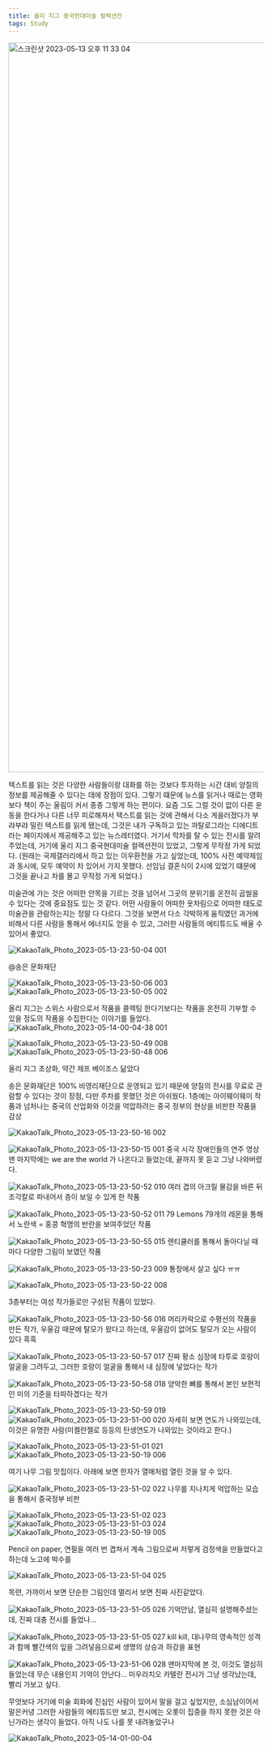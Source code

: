 ```yaml
---
title: 올리 지그 중국현대미술 컬렉션전
tags: Study
---
```

<img width="1440" alt="스크린샷 2023-05-13 오후 11 33 04" src="https://github.com/hoonjanglee/hoonjanglee.github.io/assets/50545088/3ac57278-1219-43b4-9adf-81db60903a58">

텍스트를 읽는 것은 다양한 사람들이랑 대화를 하는 것보다 투자하는 시간 대비 양질의 정보를 제공해줄 수 있다는 데에 장점이 있다. 그렇기 떄문에 뉴스를 읽거나 때로는 영화보다 책이 주는 울림이 커서 종종 그렇게 하는 편이다. 요즘 그도 그럴 것이 없이 다른 운동을 한다거나 다른 너무 피로해져서 텍스트를 읽는 것에 관해서 다소 게을러졌다가 부랴부랴 밀린 텍스트를 읽게 됐는데, 그것은 내가 구독하고 있는 까탈로그라는 디에디트라는 페이지에서 제공해주고 있는 뉴스레터였다. 거기서 막차를 탈 수 있는 전시를 알려주었는데, 거기에 울리 지그 중국현대미술 컬렉션전이 있었고, 그렇게 무작정 가게 되었다. (원래는 국제갤러리에서 하고 있는 이우환전을 가고 싶었는데, 100% 사전 예약제임과 동시에, 모두 예약이 차 있어서 가지 못했다. 선임님 결혼식이 2시에 있었기 떄문에 그것을 끝나고 차를 몰고 무작정 가게 되었다.)

미술관에 가는 것은 어떠한 안목을 기르는 것을 넘어서 그곳의 분위기를 온전히 곱씰을 수 있다는 것에 중요점도 있는 것 같다. 어떤 사람들이 어떠한 옷차림으로 어떠한 태도로 미술관을 관람하는지는 정말 다 다르다. 그것을 보면서 다소 각박하게 움직였던 과거에 비해서 다른 사람을 통해서 에너지도 얻을 수 있고, 그러한 사람들의 에티튜드도 배울 수 있어서 좋았다.


![KakaoTalk_Photo_2023-05-13-23-50-04 001](https://github.com/hoonjanglee/hoonjanglee.github.io/assets/50545088/dc8a3ac5-ff44-458c-89c1-e55ddeaae54f)

@송은 문화재단

![KakaoTalk_Photo_2023-05-13-23-50-06 003](https://github.com/hoonjanglee/hoonjanglee.github.io/assets/50545088/0674f87c-243e-4bf0-ba10-f50e5e0f5c8a)
![KakaoTalk_Photo_2023-05-13-23-50-05 002](https://github.com/hoonjanglee/hoonjanglee.github.io/assets/50545088/c2ef9a9d-7a93-4c00-b1df-91c483e506b6)

올리 지그는 스위스 사람으로서 작품을 콜렉팅 한다기보다는 작품을 온전히 기부할 수 있을 정도의 작품을 수집한다는 이야기를 들었다.
![KakaoTalk_Photo_2023-05-14-00-04-38 001](https://github.com/hoonjanglee/hoonjanglee.github.io/assets/50545088/b573bf80-7f4b-41a7-b64b-1b4f0687c1ea)

![KakaoTalk_Photo_2023-05-13-23-50-49 008](https://github.com/hoonjanglee/hoonjanglee.github.io/assets/50545088/7f496ad0-84a7-4317-9679-4e29793a9cc2)
![KakaoTalk_Photo_2023-05-13-23-50-48 006](https://github.com/hoonjanglee/hoonjanglee.github.io/assets/50545088/7947cd09-b931-414f-930d-5ed038840b52)


올리 지그 초상화, 약간 제프 베이조스 닮았다

송은 문화재단은 100% 비영리재단으로 운영되고 있기 때문에 양질의 전시를 무료로 관람할 수 있다는 것이 장점, 다만 주차를 못했던 것은 아쉬웠다. 1층에는 아이웨이웨이 작품과 넘처나는 중국의 산업화와 이것을 억압하려는 중국 정부의 현상을 비판한 작품을 감상


![KakaoTalk_Photo_2023-05-13-23-50-16 002](https://github.com/hoonjanglee/hoonjanglee.github.io/assets/50545088/13f5a005-58cc-4ab7-8ed1-6453d943b547)

![KakaoTalk_Photo_2023-05-13-23-50-15 001](https://github.com/hoonjanglee/hoonjanglee.github.io/assets/50545088/45dd0576-58ce-46e5-99d8-3006725b2351)
중국 시각 장애인들의 연주 영상 맨 마지막에는 we are the world 가 나온다고 들었는데, 끝까지 못 듣고 그냥 나와버렸다.

![KakaoTalk_Photo_2023-05-13-23-50-52 010](https://github.com/hoonjanglee/hoonjanglee.github.io/assets/50545088/7f439727-7540-424e-ad2c-6f490b65d948)
여러 겹의 아크릴 물감을 바른 뒤 조각칼로 파내어서 층이 보일 수 있게 한 작품

![KakaoTalk_Photo_2023-05-13-23-50-52 011](https://github.com/hoonjanglee/hoonjanglee.github.io/assets/50545088/8e9a13f8-0454-4b36-8aad-feb946d2c8b3)
79 Lemons
79개의 레몬을 통해서 노란색 = 홍콩 혁명의 반란을 보여주었던 작품

![KakaoTalk_Photo_2023-05-13-23-50-55 015](https://github.com/hoonjanglee/hoonjanglee.github.io/assets/50545088/c8175bac-41f7-47b6-8003-a69714fb2bcc)
렌티큘러를 통해서 돌아다닐 때마다 다양한 그림이 보였던 작품

![KakaoTalk_Photo_2023-05-13-23-50-23 009](https://github.com/hoonjanglee/hoonjanglee.github.io/assets/50545088/3679e2b1-3525-4e75-bd5a-ec1a893efab3)
통창에서 살고 싶다 ㅠㅠ


![KakaoTalk_Photo_2023-05-13-23-50-22 008](https://github.com/hoonjanglee/hoonjanglee.github.io/assets/50545088/f7e9f717-1434-487b-9909-08da23a5af26)



3층부터는 여성 작가들로만 구성된 작품이 있었다.

![KakaoTalk_Photo_2023-05-13-23-50-56 016](https://github.com/hoonjanglee/hoonjanglee.github.io/assets/50545088/e3b7c9ed-fbc8-40c5-af2c-d72fc78a4412)
머리카락으로 수평선의 작품을 만든 작가, 우울감 때문에 탈모가 왔다고 하는데, 우울감이 없어도 탈모가 오는 사람이 있다 흑흑


![KakaoTalk_Photo_2023-05-13-23-50-57 017](https://github.com/hoonjanglee/hoonjanglee.github.io/assets/50545088/c829e433-6b5a-4169-97d0-c10fc90ea8f0)
진짜 황소 심장에 타투로 호랑이 얼굴을 그려두고, 그러한 호랑이 얼굴을 통해서 내 심장에 넣었다는 작가

![KakaoTalk_Photo_2023-05-13-23-50-58 018](https://github.com/hoonjanglee/hoonjanglee.github.io/assets/50545088/87e566e7-605f-4e24-9fcb-c6469bd1e3c6)
양악한 뼈를 통해서 본인 보편적인 미의 기준을 타파하겠다는 작가

![KakaoTalk_Photo_2023-05-13-23-50-59 019](https://github.com/hoonjanglee/hoonjanglee.github.io/assets/50545088/ef440b00-51f4-4d32-bbf4-f51b8b6493a9)
![KakaoTalk_Photo_2023-05-13-23-51-00 020](https://github.com/hoonjanglee/hoonjanglee.github.io/assets/50545088/e03c8faa-4c4e-4e31-9f1e-9ba263e79728)
자세히 보면 연도가 나와있는데, 이것은 유명한 사람(미켈란젤로 등등의 탄생연도가 나와있는 것이라고 한다.)

![KakaoTalk_Photo_2023-05-13-23-51-01 021](https://github.com/hoonjanglee/hoonjanglee.github.io/assets/50545088/83ca45df-93f4-40b4-9db5-6a53048d3a9a)
![KakaoTalk_Photo_2023-05-13-23-50-19 006](https://github.com/hoonjanglee/hoonjanglee.github.io/assets/50545088/36e453dd-045b-4965-8f09-1879c047f89e)

여기 나무 그림 맛집이다. 아래에 보면 한자가 열매처럼 열린 것을 알 수 있다.


![KakaoTalk_Photo_2023-05-13-23-51-02 022](https://github.com/hoonjanglee/hoonjanglee.github.io/assets/50545088/48559df5-5149-48ae-a9ae-0505d84a9217)
나무를 지나치게 억압하는 모습을 통해서 중국정부 비판

![KakaoTalk_Photo_2023-05-13-23-51-02 023](https://github.com/hoonjanglee/hoonjanglee.github.io/assets/50545088/73bb730b-58a2-4603-8c6a-855757bbb8dd)
![KakaoTalk_Photo_2023-05-13-23-51-03 024](https://github.com/hoonjanglee/hoonjanglee.github.io/assets/50545088/ff5eb081-ed5c-4359-9a53-1d581e0b228a)
![KakaoTalk_Photo_2023-05-13-23-50-19 005](https://github.com/hoonjanglee/hoonjanglee.github.io/assets/50545088/ea589d47-b56b-4bcb-a223-798940740edd)

Pencil on paper, 연필을 여러 번 겹쳐서 계속 그림으로써 저렇게 검정색을 만들었다고 하는데 노고에 박수를

![KakaoTalk_Photo_2023-05-13-23-51-04 025](https://github.com/hoonjanglee/hoonjanglee.github.io/assets/50545088/9d347263-8fed-4d33-810d-1f7362cb6542)

목련, 가까이서 보면 단순한 그림인데 멀리서 보면 진짜 사진같았다.

![KakaoTalk_Photo_2023-05-13-23-51-05 026](https://github.com/hoonjanglee/hoonjanglee.github.io/assets/50545088/f51c2548-7150-4527-b0e7-714401fa038b)
기억안남, 열심히 설명해주셨는데, 진짜 대충 전시를 들었나...

![KakaoTalk_Photo_2023-05-13-23-51-05 027](https://github.com/hoonjanglee/hoonjanglee.github.io/assets/50545088/2067cb92-4100-4b92-a9c7-c36ca41681c9)
kill kill, 대나무의 영속적인 성격과 함께 빨간색의 잎을 그려넣음으로써 생명의 상승과 하강을 표현

![KakaoTalk_Photo_2023-05-13-23-51-06 028](https://github.com/hoonjanglee/hoonjanglee.github.io/assets/50545088/b61832c3-0c01-4a6c-a851-2ce033bd7254)
맨마지막에 본 것, 이것도 열심히 들었는데 무슨 내용인지 기억이 안난다... 미우라치오 카텔란 전시가 그냥 생각났는데, 빨리 가보고 싶다.

무엇보다 거기에 미술 회화에 진심인 사람이 있어서 말을 걸고 싶었지만, 소심남이어서 말은커녕 그러한 사람들의 에티튜드만 보고, 전시에는 오롯이 집중을 하지 못한 것은 아닌가라는 생각이 들었다. 아직 나도 나를 못 내려놓았구나

![KakaoTalk_Photo_2023-05-14-01-00-04](https://github.com/hoonjanglee/hoonjanglee.github.io/assets/50545088/9aad565a-6a22-44c3-b071-7ec81b7d5891)
